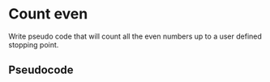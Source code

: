 # Count even

Write pseudo code that will count all the even numbers up to a user defined stopping point.

## Pseudocode

